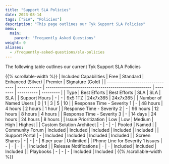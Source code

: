 ```yaml
---
title: "Support SLA Policies"
date: 2023-08-14
tags: ["SLA", "Policies"]
description: "This page outlines our Tyk Support SLA Policies"
menu:
  main:
    parent: "Frequently Asked Questions"
weight: 0
aliases:
  - /frequently-asked-questions/sla-policies
---
```


The following table outlines our current Tyk Support SLA Policies

{{% scrollable-width %}}
| Included Capabilities            | Free         | Standard                                             | Enhanced (Silver) | Premier    | Signature (Gold) |
| -------------------------------- | ------------ | ---------------------------------------------------- | -------- | ---------- | --------- |
| Type                             | Best Efforts | Best Efforts                                         | SLA      | SLA        | SLA       |
| Support Hours                    | \-           | \-                                                   | 9x5 1TZ  | 24x7x365   | 24x7x365  |
| Number of Named Users            | 0            | 1                                                    | 3        | 5          | 10        |
| Response Time - Severity 1       | \-           | 48 hours                                             | 4 hours  | 2 hours    | 1 hour    |
| Response Time - Severity 2       | \-           | 96 hours                                             | 12 hours | 8 hours    | 4 hours   |
| Response Time - Severity 3       | \-           | 14 days                                              | 24 hours | 24 hours   | 8 hours   |
| Issue Prioritization             | Low          | Low                                                  | Medium   | High       | Highest   |
| Custom Solution Architect        | \-           | \-                                                   | \-       | Pooled     | Named     |
| Community Forum                  | Included     | Included                                             | Included | Included   | Included  |
| Support Portal                   | \-           | Included                                             | Included | Included   | Included  |
| Screen Shares                    | \-           | \-                                                   | \-       | 6 per year | Unlimited |
| Phone Line for Severity 1 issues | \-           | \-                                                   | \-       | \-         | Included  |
| Release Notifications            | \-           | \-                                                   | Included | Included   | Included  |
| Playbooks                        | \-           | \-                                                   | \-       | Included   | Included  |
{{% /scrollable-width %}}

